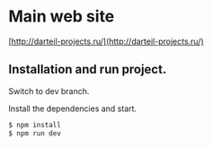 # Main web site

[http://darteil-projects.ru/](http://darteil-projects.ru/)

## Installation and run project.

Switch to dev branch.

Install the dependencies and start.

```sh
$ npm install
$ npm run dev
```
